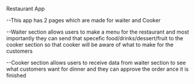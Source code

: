 Restaurant App

--This app has 2 pages which are made for waiter and Cooker

--Waiter section allows users to make a menu for the restaurant and most importantly they can send that specefic food/drinks/dessert/fruit to the cooker section so that cooker will be aware of what to make for the customers

--Cooker section allows users to receive data from waiter section to see what customers want for dinner and they can approve the order ance it is finished 

